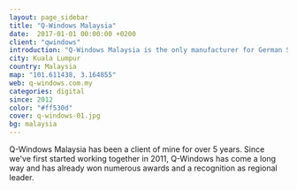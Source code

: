 ```yaml
---
layout: page_sidebar
title: "Q-Windows Malaysia"
date:  2017-01-01 00:00:00 +0200
client: "qwindows"
introduction: "Q-Windows Malaysia is the only manufacturer for German Soundproof, High-Security Windows in Malaysia and Singapore."
city: Kuala Lumpur
country: Malaysia
map: "101.611438, 3.164855"
web: q-windows.com.my
categories: digital
since: 2012
color: "#ff530d"
cover: q-windows-01.jpg
bg: malaysia
---
```


Q-Windows Malaysia has been a client of mine for over 5 years. Since we've first started working together in 2011, Q-Windows has come a long way and has already won numerous awards and a recognition as regional leader.
